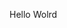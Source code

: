 Hello Wolrd


















































































































































































